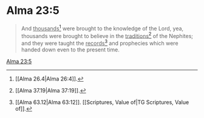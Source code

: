 # Alma 23:5

> And <u>thousands</u>[^a] were brought to the knowledge of the Lord, yea, thousands were brought to believe in the <u>traditions</u>[^b] of the Nephites; and they were taught the <u>records</u>[^c] and prophecies which were handed down even to the present time.

[Alma 23:5](https://www.churchofjesuschrist.org/study/scriptures/bofm/alma/23?lang=eng&id=p5#p5)


[^a]: [[Alma 26.4|Alma 26:4]].  
[^b]: [[Alma 37.19|Alma 37:19]].  
[^c]: [[Alma 63.12|Alma 63:12]]. [[Scriptures, Value of|TG Scriptures, Value of]].  

